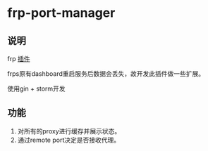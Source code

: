 # frp-port-manager


## 说明

frp [插件](https://github.com/fatedier/frp/blob/dev/doc/server_plugin.md)

frps原有dashboard重启服务后数据会丢失，故开发此插件做一些扩展。

使用gin + storm开发

## 功能
1. 对所有的proxy进行缓存并展示状态。
2. 通过remote port决定是否接收代理。